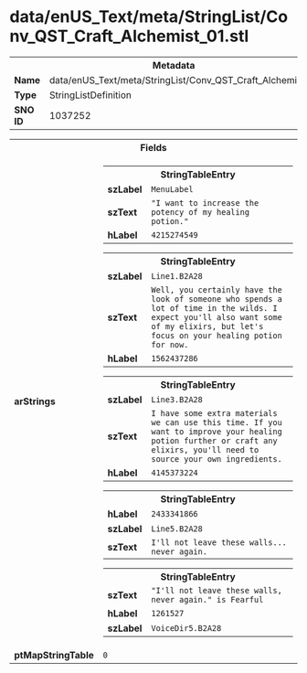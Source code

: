 <h1>data/enUS_Text/meta/StringList/Conv_QST_Craft_Alchemist_01.stl</h1><table><tr><th colspan="100%">Metadata</th></tr><tr><td><b>Name</b></td><td>data/enUS_Text/meta/StringList/Conv_QST_Craft_Alchemist_01.stl</td></tr><tr><td><b>Type</b></td><td>StringListDefinition</td></tr><tr><td><b>SNO ID</b></td><td>1037252</td></tr></table>

<table><tr><th colspan="100%">Fields</th></tr><tr><td><b>arStrings</b></td><td><table><tr><th colspan="100%">StringTableEntry</th></tr><tr><td><b>szLabel</b></td><td><code>MenuLabel</code></td></tr><tr><td><b>szText</b></td><td><code>"I want to increase the potency of my healing potion."</code></td></tr><tr><td><b>hLabel</b></td><td><code>4215274549</code></td></tr></table>


<table><tr><th colspan="100%">StringTableEntry</th></tr><tr><td><b>szLabel</b></td><td><code>Line1.B2A28</code></td></tr><tr><td><b>szText</b></td><td><code>Well, you certainly have the look of someone who spends a lot of time in the wilds. I expect you'll also want some of my elixirs, but let's focus on your healing potion for now.</code></td></tr><tr><td><b>hLabel</b></td><td><code>1562437286</code></td></tr></table>


<table><tr><th colspan="100%">StringTableEntry</th></tr><tr><td><b>szLabel</b></td><td><code>Line3.B2A28</code></td></tr><tr><td><b>szText</b></td><td><code>I have some extra materials we can use this time. If you want to improve your healing potion further or craft any elixirs, you'll need to source your own ingredients.</code></td></tr><tr><td><b>hLabel</b></td><td><code>4145373224</code></td></tr></table>


<table><tr><th colspan="100%">StringTableEntry</th></tr><tr><td><b>hLabel</b></td><td><code>2433341866</code></td></tr><tr><td><b>szLabel</b></td><td><code>Line5.B2A28</code></td></tr><tr><td><b>szText</b></td><td><code>I'll not leave these walls... never again.</code></td></tr></table>


<table><tr><th colspan="100%">StringTableEntry</th></tr><tr><td><b>szText</b></td><td><code>"I'll not leave these walls, never again." is Fearful</code></td></tr><tr><td><b>hLabel</b></td><td><code>1261527</code></td></tr><tr><td><b>szLabel</b></td><td><code>VoiceDir5.B2A28</code></td></tr></table>


</td></tr><tr><td><b>ptMapStringTable</b></td><td><code>0</code></td></tr></table>

